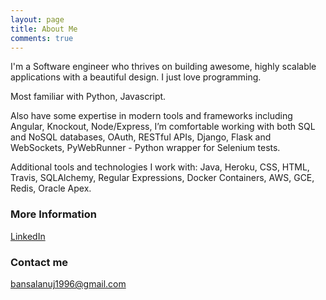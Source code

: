 ```yaml
---
layout: page
title: About Me
comments: true
---
```


I'm a Software engineer who thrives on building awesome, highly scalable applications with a beautiful design. I just love programming.

Most familiar with Python, Javascript.

Also have some expertise in modern tools and frameworks including Angular, Knockout, Node/Express, I’m comfortable working with both SQL and NoSQL databases, OAuth, RESTful APIs, Django, Flask and WebSockets, PyWebRunner - Python wrapper for Selenium tests.

Additional tools and technologies I work with: Java, Heroku, CSS, HTML, Travis, SQLAlchemy, Regular Expressions, Docker Containers, AWS, GCE, Redis, Oracle Apex.

### More Information

[LinkedIn](https://in.linkedin.com/in/bansalanuj96)

### Contact me

[bansalanuj1996@gmail.com](mailto:bansalanuj1996@gmail.com)
